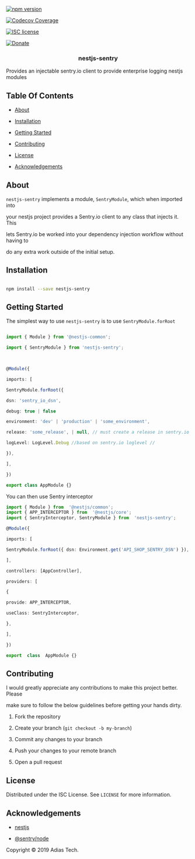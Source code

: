 
[![npm version](http://img.shields.io/npm/v/nestjs-sentry.svg?style=flat)](https://npmjs.org/package/nestjs-sentry  "View this project on npm")

[![Codecov Coverage](https://img.shields.io/codecov/c/github/ntegral/nestjs-sentry/master.svg?style=flat-square)](https://codecov.io/gh/ntegral/nestjs-sentry)

[![ISC license](http://img.shields.io/badge/license-ISC-brightgreen.svg)](http://opensource.org/licenses/ISC)

[![Donate](https://img.shields.io/badge/Donate-PayPal-green.svg)](https://www.paypal.com/cgi-bin/webscr?cmd=_s-xclick&hosted_button_id=PM2PTQ6Z2XATQ&source=url)

  

<p align="center">

<h3 align="center">

nestjs-sentry

</h3>

  

<p align="center">

Provides an injectable sentry.io client to provide enterprise logging nestjs modules

</p>

</p>

  

## Table Of Contents

  

- [About](#about)

- [Installation](#installation)

- [Getting Started](#getting-started)

- [Contributing](#contributing)

- [License](#license)

- [Acknowledgements](#acknowledgements)

  

## About

  

`nestjs-sentry` implements a module, `SentryModule`, which when imported into

your nestjs project provides a Sentry.io client to any class that injects it. This

lets Sentry.io be worked into your dependency injection workflow without having to

do any extra work outside of the initial setup.

  

## Installation

  

```bash

npm install --save nestjs-sentry

```

  

## Getting Started

  

The simplest way to use `nestjs-sentry` is to use `SentryModule.forRoot`

  

```typescript

import { Module } from '@nestjs-common';

import { SentryModule } from 'nestjs-sentry';

  

@Module({

imports: [

SentryModule.forRoot({

dsn: 'sentry_io_dsn',

debug: true | false

environment: 'dev' | 'production' | 'some_environment',

release: 'some_release', | null, // must create a release in sentry.io dashboard

logLevel: LogLevel.Debug //based on sentry.io loglevel //

}),

],

})

export class AppModule {}

```

You can then use Sentry interceptor 
  
```typescript
import { Module } from  '@nestjs/common';
import { APP_INTERCEPTOR } from  '@nestjs/core';
import { SentryInterceptor, SentryModule } from  'nestjs-sentry';

@Module({

imports: [

SentryModule.forRoot({ dsn: Environment.get('API_SHOP_SENTRY_DSN') }),

],

controllers: [AppController],

providers: [

{

provide: APP_INTERCEPTOR,

useClass: SentryInterceptor,

},

],

})

export  class  AppModule {}
```

  

## Contributing

  

I would greatly appreciate any contributions to make this project better. Please

make sure to follow the below guidelines before getting your hands dirty.

  

1. Fork the repository

2. Create your branch (`git checkout -b my-branch`)

3. Commit any changes to your branch

4. Push your changes to your remote branch

5. Open a pull request

  

## License

  

Distributed under the ISC License. See `LICENSE` for more information.

  

## Acknowledgements

  

- [nestjs](https://nestjs.com)

- [@sentry/node](https://github.com/getsentry/sentry-javascript)

  

Copyright &copy; 2019 Adias Tech.
